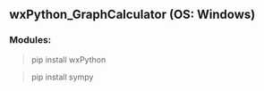 ## wxPython_GraphCalculator (OS: Windows)

### Modules:

> pip install wxPython

> pip install sympy